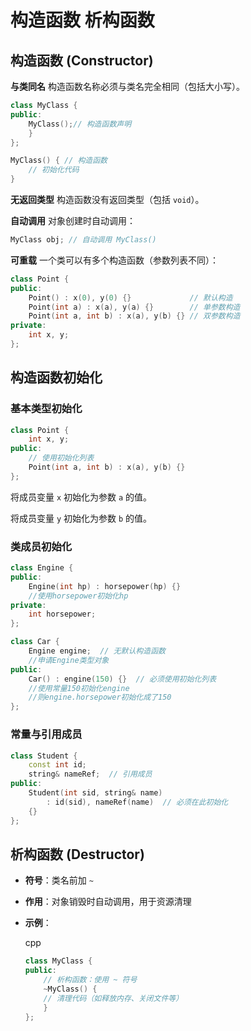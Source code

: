 # 构造函数 析构函数

## 构造函数 (Constructor)

**与类同名**
构造函数名称必须与类名完全相同（包括大小写）。

```cpp
class MyClass {
public:
    MyClass();// 构造函数声明
    }
};

MyClass() { // 构造函数
	// 初始化代码
}
```

**无返回类型**
构造函数没有返回类型（包括 `void`）。

**自动调用**
对象创建时自动调用：

```cpp
MyClass obj; // 自动调用 MyClass()
```

**可重载**
一个类可以有多个构造函数（参数列表不同）：

```cpp
class Point {
public:
    Point() : x(0), y(0) {}             // 默认构造
    Point(int a) : x(a), y(a) {}        // 单参数构造
    Point(int a, int b) : x(a), y(b) {} // 双参数构造
private:
    int x, y;
};
```

## 构造函数初始化

### 基本类型初始化

```cpp
class Point {
    int x, y;
public:
    // 使用初始化列表
    Point(int a, int b) : x(a), y(b) {}
};
```

将成员变量 `x` 初始化为参数 `a` 的值。

将成员变量 `y` 初始化为参数 `b` 的值。



### 类成员初始化

```cpp
class Engine {
public:
    Engine(int hp) : horsepower(hp) {}
    //使用horsepower初始化hp
private:
    int horsepower;
};

class Car {
    Engine engine;  // 无默认构造函数
    //申请Engine类型对象
public:
    Car() : engine(150) {}  // 必须使用初始化列表
    //使用常量150初始化engine
    //则engine.horsepower初始化成了150
};
```





### 常量与引用成员

```cpp
class Student {
    const int id;
    string& nameRef;  // 引用成员
public:
    Student(int sid, string& name) 
        : id(sid), nameRef(name)  // 必须在此初始化
    {}
};
```







## 析构函数 (Destructor)

- **符号**：类名前加 `~`

- **作用**：对象销毁时自动调用，用于资源清理

- **示例**：

  cpp

  ```cpp
  class MyClass {
  public:
      // 析构函数：使用 ~ 符号
      ~MyClass() {
      // 清理代码（如释放内存、关闭文件等）
      }
  };
  ```